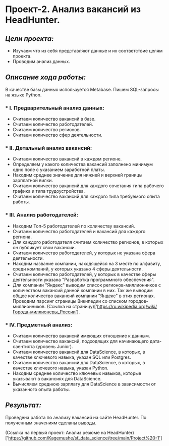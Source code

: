 # Проект-2. Анализ вакансий из HeadHunter.


## ***Цели проекта:***
  * Изучаем что из себя представляют данные и их соответствие целям проекта.
  * Проводим анализ данных.

## ***Описание хода работы:***
В качестве базы данных используется Metabase. Пишем SQL-запросы на языке Python.
### * I. Предварительный анализ данных:
* Считаем количество вакансий в базе.
* Считаем количество работодателей.
* Считаем количество регионов.
* Считаем количество сфер деятельности.


### * II. Детальный анализ вакансий:
* Считаем количество вакансий в каждом регионе.
* Определяем у какого количества вакансий заполнено минимум одно поле с указанием заработной платы.
* Находим среднее значение для нижней и верхней границы зарплатной вилки.
* Считаем количество вакансий для каждого сочетания типа рабочего графика и типа трудоустройства.
* Считаем количество вакансий для каждого типа требуемого опыта работы.


### * III. Анализ работодателей:
* Находим Топ-5 работодателей по количеству вакансий.
* Считаем количество работодателей и вакансий для каждого региона.
* Для каждого работодателя считаем количество регионов, в которых он публикует свои вакансии.
* Считаем количество работодателей, у которых не указана сфера деятельности.
* Находим название компании, находящейся на 3 месте по алфавиту, среди компаний, у которых указано 4 сферы деятельности.
* Считаем количество работодателей, у которых в качестве сферы деятельности указана "Разработка программного обеспечения".
* Для компании "Яндекс" выводим список регионов-миллионников с количеством вакансий данной компании в них. Так же выводим общее количество вакансий компании "Яндекс" в этих регионах. Проводим парсинг страницы Википедии со списком городов-миллионников. (Ссылка на страницу)['https://ru.wikipedia.org/wiki/Города-миллионеры_России'].


### * IV. Предметный анализ:
* Считаем количество вакансий имеющих отношение к данным.
* Считаем количество вакансий, подходящих для начинающего дата-саентиста (уровень Junior).
* Считаем количество вакансий для DataScience, в которых, в качестве ключевого навыка, указан SQL или Postgres.
* Считаем количество вакансий для DataScience, в которых, в качестве ключевого навыка, указан Python.
* Находим среднее количество ключевых навыков, которые указывают в вакансиях для DataScience.
* Вычисляем среднюю зарплату для DataScience в зависимости от указанного опыта работы.


## ***Результат:***
Проведена работа по анализу вакансий на сайте HeadHunter. По полученным значениям сделаны выводы.


(Ссылка на первый проект: Анализ резюме на HeadHunter)['https://github.com/Kagemushe/sf_data_science/tree/main/Project%20-1']